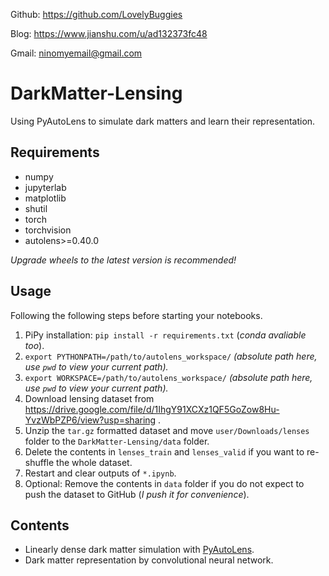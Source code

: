 Github: https://github.com/LovelyBuggies

Blog: https://www.jianshu.com/u/ad132373fc48

Gmail: ninomyemail@gmail.com

# DarkMatter-Lensing
Using PyAutoLens to simulate dark matters and learn their representation.

## Requirements

- numpy
- jupyterlab
- matplotlib
- shutil
- torch
- torchvision
- autolens>=0.40.0

*Upgrade wheels to the latest version is recommended!*

## Usage

Following the following steps before starting your notebooks. 

1. PiPy installation: `pip install -r requirements.txt`  (*conda avaliable too*).
2. `export PYTHONPATH=/path/to/autolens_workspace/` *(absolute path here, use `pwd` to view your current path).*
3. `export WORKSPACE=/path/to/autolens_workspace/` *(absolute path here, use `pwd` to view your current path).*
4. Download lensing dataset from https://drive.google.com/file/d/1IhgY91XCXz1QF5GoZow8Hu-YvzWbPZP6/view?usp=sharing .
5. Unzip the `tar.gz` formatted dataset and move `user/Downloads/lenses` folder to the `DarkMatter-Lensing/data` folder.
6. Delete the contents in `lenses_train` and `lenses_valid` if you want to re-shuffle the whole dataset.
7. Restart and clear outputs of `*.ipynb`.
8. Optional: Remove the contents in `data` folder if you do not expect to push the dataset to GitHub (*I push it for convenience*).

## Contents

- Linearly dense dark matter simulation with [PyAutoLens](https://github.com/Jammy2211/PyAutoLens).
- Dark matter representation by convolutional neural network.
